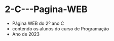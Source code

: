 # 2-C---Pagina-WEB
- Página WEB do 2º ano C
- contendo os alunos do curso de Programação 
- Ano de 2023
